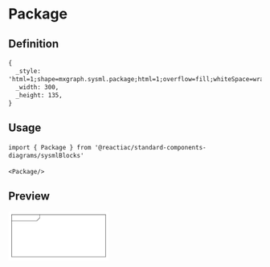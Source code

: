 # Package

## Definition

```
{
  _style: 'html=1;shape=mxgraph.sysml.package;html=1;overflow=fill;whiteSpace=wrap;',
  _width: 300,
  _height: 135,
}
```

## Usage

```
import { Package } from '@reactiac/standard-components-diagrams/sysmlBlocks'

<Package/>
```

## Preview

<img src="./package.png" width="200"/>
